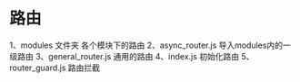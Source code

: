 # 路由

1、modules 文件夹 各个模块下的路由
2、async_router.js 导入modules内的一级路由
3、general_router.js 通用的路由
4、index.js 初始化路由
5、router_guard.js 路由拦截